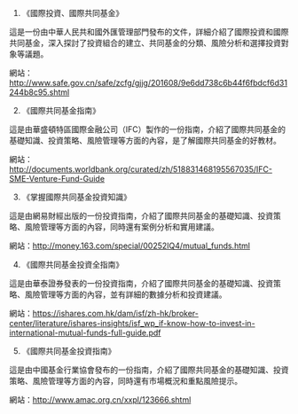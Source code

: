 

1. 《國際投資、國際共同基金》

這是一份由中華人民共和國外匯管理部門發布的文件，詳細介紹了國際投資和國際共同基金，深入探討了投資組合的建立、共同基金的分類、風險分析和選擇投資對象等議題。

網站：http://www.safe.gov.cn/safe/zcfg/gjjg/201608/9e6dd738c6b44f6fbdcf6d31244b8c95.shtml

2. 《國際共同基金指南》

這是由華盛頓特區國際金融公司（IFC）製作的一份指南，介紹了國際共同基金的基礎知識、投資策略、風險管理等方面的內容，是了解國際共同基金的好教材。

網站：http://documents.worldbank.org/curated/zh/518831468195567035/IFC-SME-Venture-Fund-Guide

3. 《掌握國際共同基金投資知識》

這是由網易財經出版的一份投資指南，介紹了國際共同基金的基礎知識、投資策略、風險管理等方面的內容，同時還有案例分析和實用建議。

網站：http://money.163.com/special/00252IQ4/mutual_funds.html

4. 《國際共同基金投資全指南》

這是由華泰證券發表的一份投資指南，介紹了國際共同基金的基礎知識、投資策略、風險管理等方面的內容，並有詳細的數據分析和投資建議。

網站：https://ishares.com.hk/dam/isf/zh-hk/broker-center/literature/ishares-insights/isf_wp_if-know-how-to-invest-in-international-mutual-funds-full-guide.pdf

5. 《國際共同基金投資指南》

這是由中國基金行業協會發布的一份指南，介紹了國際共同基金的基礎知識、投資策略、風險管理等方面的內容，同時還有市場概況和重點風險提示。

網站：http://www.amac.org.cn/xxpl/123666.shtml